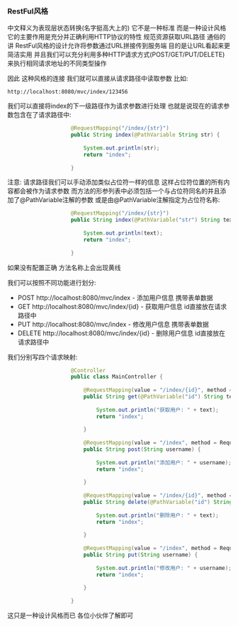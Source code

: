 ### RestFul风格
中文释义为表现层状态转换(名字挺高大上的) 它不是一种标准 而是一种设计风格 它的主要作用是充分并正确利用HTTP协议的特性 规范资源获取URL路径 通俗的讲
RestFul风格的设计允许将参数通过URL拼接传到服务端 目的是让URL看起来更简洁实用 并且我们可以充分利用多种HTTP请求方式(POST/GET/PUT/DELETE) 来执行相同请求地址的不同类型操作

因此 这种风格的连接 我们就可以直接从请求路径中读取参数 比如:

    http://localhost:8080/mvc/index/123456

我们可以直接将index的下一级路径作为请求参数进行处理 也就是说现在的请求参数包含在了请求路径中:

```java
                    @RequestMapping("/index/{str}")
                    public String index(@PathVariable String str) {
    
                        System.out.println(str);
                        return "index";
                        
                    }
```

注意: 请求路径我们可以手动添加类似占位符一样的信息 这样占位符位置的所有内容都会被作为请求参数
而方法的形参列表中必须包括一个与占位符同名的并且添加了@PathVariable注解的参数 或是由@PathVariable注解指定为占位符名称:

```java
                    @RequestMapping("/index/{str}")
                    public String index(@PathVariable("str") String text) {
    
                        System.out.println(text);
                        return "index";
                        
                    }
```

如果没有配置正确 方法名称上会出现黄线

我们可以按照不同功能进行划分:
- POST http://localhost:8080/mvc/index - 添加用户信息 携带表单数据
- GET http://localhost:8080/mvc/index/{id} - 获取用户信息 id直接放在请求路径中
- PUT http://localhost:8080/mvc/index - 修改用户信息 携带表单数据
- DELETE http://localhost:8080/mvc/index/{id} - 删除用户信息 id直接放在请求路径中

我们分别写四个请求映射:

```java
                    @Controller
                    public class MainController {
                    
                        @RequestMapping(value = "/index/{id}", method = RequestMethod.GET)
                        public String get(@PathVariable("id") String text) {
                            
                            System.out.println("获取用户: " + text);
                            return "index";
                            
                        }
                    
                        @RequestMapping(value = "/index", method = RequestMethod.POST)
                        public String post(String username) {
                            
                            System.out.println("添加用户: " + username);
                            return "index";
                            
                        }
                    
                        @RequestMapping(value = "/index/{id}", method = RequestMethod.DELETE)
                        public String delete(@PathVariable("id") String text) {
                            
                            System.out.println("删除用户: " + text);
                            return "index";
                            
                        }
                    
                        @RequestMapping(value = "/index", method = RequestMethod.PUT)
                        public String put(String username) {
                            
                            System.out.println("修改用户: " + username);
                            return "index";
                            
                        }
                        
                    }
```

这只是一种设计风格而已 各位小伙伴了解即可